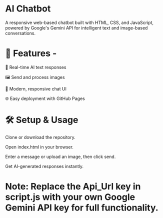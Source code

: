 # AI Chatbot
A responsive web-based chatbot built with HTML, CSS, and JavaScript, powered by Google's Gemini API for intelligent text and image-based conversations.

# 🚀 Features -
💬 Real-time AI text responses

🖼 Send and process images

🎨 Modern, responsive chat UI

🌐 Easy deployment with GitHub Pages

# 🛠 Setup & Usage

Clone or download the repository.

Open index.html in your browser.

Enter a message or upload an image, then click send.

Get AI-generated responses instantly.

# Note: Replace the Api_Url key in script.js with your own Google Gemini API key for full functionality.


